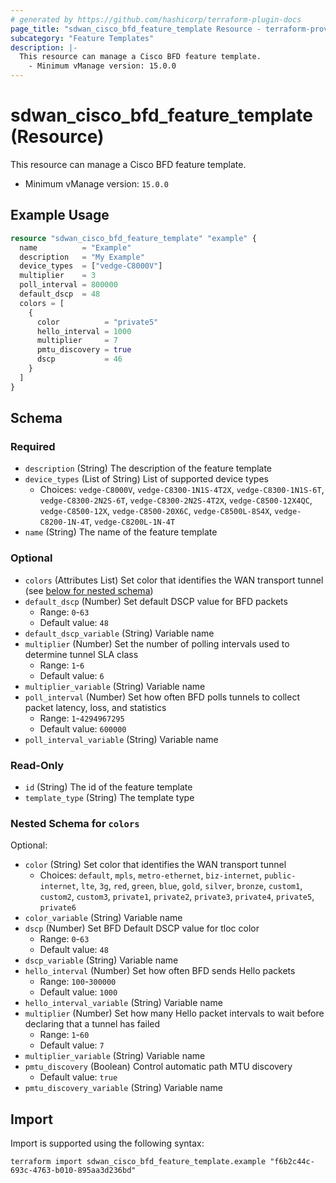 ```yaml
---
# generated by https://github.com/hashicorp/terraform-plugin-docs
page_title: "sdwan_cisco_bfd_feature_template Resource - terraform-provider-sdwan"
subcategory: "Feature Templates"
description: |-
  This resource can manage a Cisco BFD feature template.
    - Minimum vManage version: 15.0.0
---
```


# sdwan_cisco_bfd_feature_template (Resource)

This resource can manage a Cisco BFD feature template.
  - Minimum vManage version: `15.0.0`

## Example Usage

```terraform
resource "sdwan_cisco_bfd_feature_template" "example" {
  name          = "Example"
  description   = "My Example"
  device_types  = ["vedge-C8000V"]
  multiplier    = 3
  poll_interval = 800000
  default_dscp  = 48
  colors = [
    {
      color          = "private5"
      hello_interval = 1000
      multiplier     = 7
      pmtu_discovery = true
      dscp           = 46
    }
  ]
}
```

<!-- schema generated by tfplugindocs -->
## Schema

### Required

- `description` (String) The description of the feature template
- `device_types` (List of String) List of supported device types
  - Choices: `vedge-C8000V`, `vedge-C8300-1N1S-4T2X`, `vedge-C8300-1N1S-6T`, `vedge-C8300-2N2S-6T`, `vedge-C8300-2N2S-4T2X`, `vedge-C8500-12X4QC`, `vedge-C8500-12X`, `vedge-C8500-20X6C`, `vedge-C8500L-8S4X`, `vedge-C8200-1N-4T`, `vedge-C8200L-1N-4T`
- `name` (String) The name of the feature template

### Optional

- `colors` (Attributes List) Set color that identifies the WAN transport tunnel (see [below for nested schema](#nestedatt--colors))
- `default_dscp` (Number) Set default DSCP value for BFD packets
  - Range: `0`-`63`
  - Default value: `48`
- `default_dscp_variable` (String) Variable name
- `multiplier` (Number) Set the number of polling intervals used to determine tunnel SLA class
  - Range: `1`-`6`
  - Default value: `6`
- `multiplier_variable` (String) Variable name
- `poll_interval` (Number) Set how often BFD polls tunnels to collect packet latency, loss, and statistics
  - Range: `1`-`4294967295`
  - Default value: `600000`
- `poll_interval_variable` (String) Variable name

### Read-Only

- `id` (String) The id of the feature template
- `template_type` (String) The template type

<a id="nestedatt--colors"></a>
### Nested Schema for `colors`

Optional:

- `color` (String) Set color that identifies the WAN transport tunnel
  - Choices: `default`, `mpls`, `metro-ethernet`, `biz-internet`, `public-internet`, `lte`, `3g`, `red`, `green`, `blue`, `gold`, `silver`, `bronze`, `custom1`, `custom2`, `custom3`, `private1`, `private2`, `private3`, `private4`, `private5`, `private6`
- `color_variable` (String) Variable name
- `dscp` (Number) Set BFD Default DSCP value for tloc color
  - Range: `0`-`63`
  - Default value: `48`
- `dscp_variable` (String) Variable name
- `hello_interval` (Number) Set how often BFD sends Hello packets
  - Range: `100`-`300000`
  - Default value: `1000`
- `hello_interval_variable` (String) Variable name
- `multiplier` (Number) Set how many Hello packet intervals to wait before declaring that a tunnel has failed
  - Range: `1`-`60`
  - Default value: `7`
- `multiplier_variable` (String) Variable name
- `pmtu_discovery` (Boolean) Control automatic path MTU discovery
  - Default value: `true`
- `pmtu_discovery_variable` (String) Variable name

## Import

Import is supported using the following syntax:

```shell
terraform import sdwan_cisco_bfd_feature_template.example "f6b2c44c-693c-4763-b010-895aa3d236bd"
```
